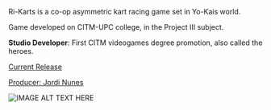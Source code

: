 
Ri-Karts is a co-op asymmetric kart racing game set in Yo-Kais world. 

Game developed on CITM-UPC college, in the Project III subject.


**Studio Developer**: First CITM videogames degree promotion, also called the heroes.

<dl>
  <a href="https://github.com/CITMProject3/Project3/releases/download/G.0.1/Ri-Karts.G0.1.zip" class="btn">Current Release</a>
</dl>

[Producer: Jordi Nunes](jnunes.md)

![IMAGE ALT TEXT HERE](https://cdnb.artstation.com/p/assets/images/images/005/283/511/large/marti-pinos-melo-portrait-oni-4-4.jpg)

